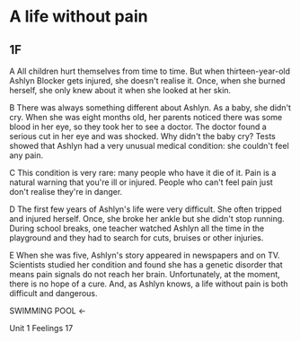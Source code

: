 # A life without pain

## 1F

A All children hurt themselves from time to time. But when thirteen-year-old Ashlyn Blocker gets injured, she doesn't realise it. Once, when she burned herself, she only knew about it when she looked at her skin.

B There was always something different about Ashlyn. As a baby, she didn't cry. When she was eight months old, her parents noticed there was some blood in her eye, so they took her to see a doctor. The doctor found a serious cut in her eye and was shocked. Why didn't the baby cry? Tests showed that Ashlyn had a very unusual medical condition: she couldn't feel any pain.

C This condition is very rare: many people who have it die of it. Pain is a natural warning that you're ill or injured. People who can't feel pain just don't realise they're in danger.

D The first few years of Ashlyn's life were very difficult. She often tripped and injured herself. Once, she broke her ankle but she didn't stop running. During school breaks, one teacher watched Ashlyn all the time in the playground and they had to search for cuts, bruises or other injuries.

E When she was five, Ashlyn's story appeared in newspapers and on TV. Scientists studied her condition and found she has a genetic disorder that means pain signals do not reach her brain. Unfortunately, at the moment, there is no hope of a cure. And, as Ashlyn knows, a life without pain is both difficult and dangerous.

SWIMMING POOL ←

Unit 1 Feelings 17